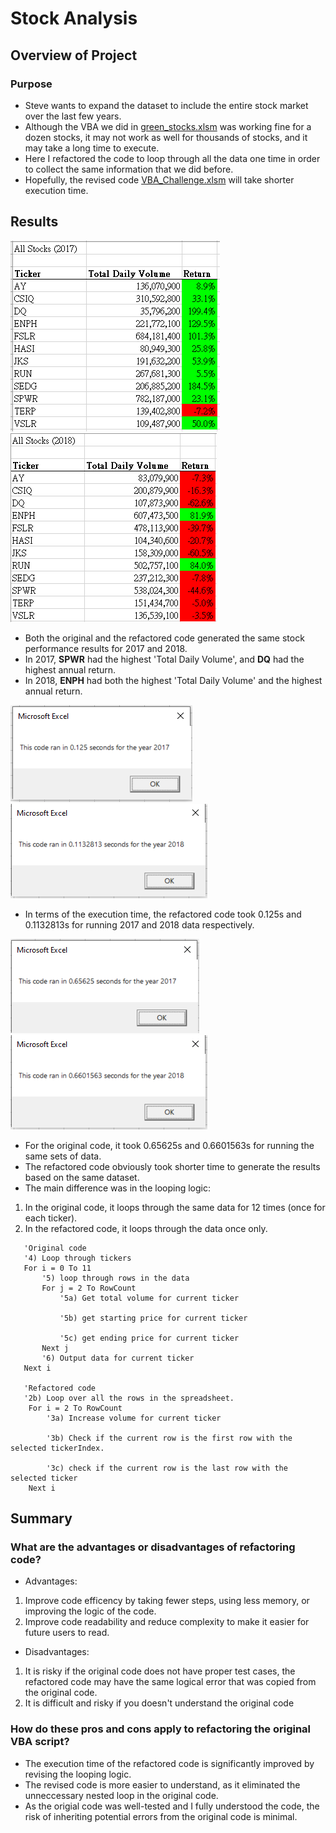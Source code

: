 # Stock Analysis

## Overview of Project

### Purpose
- Steve wants to expand the dataset to include the entire stock market over the last few years.
- Although the VBA we did in [green_stocks.xlsm](green_stocks.xlsm) was working fine for a dozen stocks, it may not work as well for thousands of stocks, and it may take a long time to execute.
- Here I refactored the code to loop through all the data one time in order to collect the same information that we did before.
- Hopefully, the revised code [VBA_Challenge.xlsm](VBA_Challenge.xlsm) will take shorter execution time.

## Results
![Stock Performance for 2017](Resources/Stock_Performance_2017.png)
![Stock Performance for 2018](Resources/Stock_Performance_2018.png)
- Both the original and the refactored code generated the same stock performance results for 2017 and 2018.
- In 2017, **SPWR** had the highest 'Total Daily Volume', and **DQ** had the highest annual return.
- In 2018, **ENPH** had both the highest 'Total Daily Volume' and the highest annual return. 

![Runtime for refactored 2017](Resources/VBA_Challenge_2017.png)
![Runtime for refactored 2018](Resources/VBA_Challenge_2018.png)
- In terms of the execution time, the refactored code took 0.125s and 0.1132813s for running 2017 and 2018 data respectively.

![Runtime for original 2017](Resources/All_Stock_Analysis_2017.png)
![Runtime for original 20018](Resources/All_Stock_Analysis_2018.png)

- For the original code, it took 0.65625s and 0.6601563s for running the same sets of data.
- The refactored code obviously took shorter time to generate the results based on the same dataset.
- The main difference was in the looping logic:
1. In the original code, it loops through the same data for 12 times (once for each ticker).
2. In the refactored code, it loops through the data once only.
```
   'Original code
   '4) Loop through tickers
   For i = 0 To 11
       '5) loop through rows in the data
       For j = 2 To RowCount
           '5a) Get total volume for current ticker

           '5b) get starting price for current ticker

           '5c) get ending price for current ticker
       Next j
       '6) Output data for current ticker
   Next i
   
   'Refactored code
   '2b) Loop over all the rows in the spreadsheet.
    For i = 2 To RowCount  
        '3a) Increase volume for current ticker
        
        '3b) Check if the current row is the first row with the selected tickerIndex.
        
        '3c) check if the current row is the last row with the selected ticker   
    Next i
```

## Summary

### What are the advantages or disadvantages of refactoring code?

- Advantages:
1. Improve code efficency by taking fewer steps, using less memory, or improving the logic of the code.
2. Improve code readability and reduce complexity to make it easier for future users to read.

- Disadvantages: 
1. It is risky if the original code does not have proper test cases, the refactored code may have the same logical error that was copied from the original code. 
2. It is difficult and risky if you doesn't understand the original code

### How do these pros and cons apply to refactoring the original VBA script?

- The execution time of the refactored code is significantly improved by revising the looping logic.
- The revised code is more easier to understand, as it eliminated the unneccessary nested loop in the original code.
- As the origial code was well-tested and I fully understood the code, the risk of inheriting potential errors from the original code is minimal.


